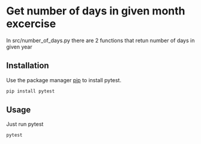 # Get number of days in given month excercise

In src/number_of_days.py there are 2 functions that retun number of days in given year

## Installation

Use the package manager [pip](https://pip.pypa.io/en/stable/) to install pytest.

```bash
pip install pytest
```

## Usage

Just run pytest

```bash
pytest
```